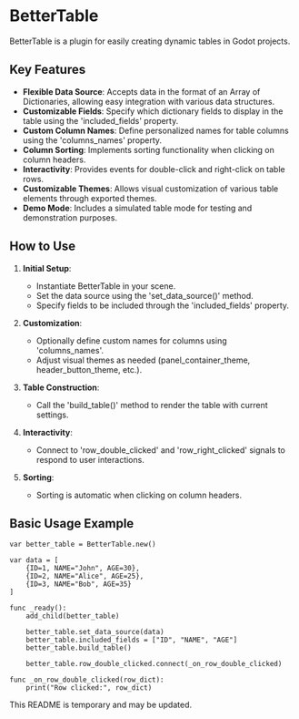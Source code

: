 # BetterTable

BetterTable is a plugin for easily creating dynamic tables in Godot projects.

## Key Features

- **Flexible Data Source**: Accepts data in the format of an Array of Dictionaries, allowing easy integration with various data structures.
- **Customizable Fields**: Specify which dictionary fields to display in the table using the 'included_fields' property.
- **Custom Column Names**: Define personalized names for table columns using the 'columns_names' property.
- **Column Sorting**: Implements sorting functionality when clicking on column headers.
- **Interactivity**: Provides events for double-click and right-click on table rows.
- **Customizable Themes**: Allows visual customization of various table elements through exported themes.
- **Demo Mode**: Includes a simulated table mode for testing and demonstration purposes.

## How to Use

1. **Initial Setup**:
   - Instantiate BetterTable in your scene.
   - Set the data source using the 'set_data_source()' method.
   - Specify fields to be included through the 'included_fields' property.

2. **Customization**:
   - Optionally define custom names for columns using 'columns_names'.
   - Adjust visual themes as needed (panel_container_theme, header_button_theme, etc.).

3. **Table Construction**:
   - Call the 'build_table()' method to render the table with current settings.

4. **Interactivity**:
   - Connect to 'row_double_clicked' and 'row_right_clicked' signals to respond to user interactions.

5. **Sorting**:
   - Sorting is automatic when clicking on column headers.

## Basic Usage Example

```gdscript
var better_table = BetterTable.new()

var data = [
    {ID=1, NAME="John", AGE=30},
    {ID=2, NAME="Alice", AGE=25},
    {ID=3, NAME="Bob", AGE=35}
]

func _ready():
    add_child(better_table)

    better_table.set_data_source(data)
    better_table.included_fields = ["ID", "NAME", "AGE"]
    better_table.build_table()

    better_table.row_double_clicked.connect(_on_row_double_clicked)

func _on_row_double_clicked(row_dict):
    print("Row clicked:", row_dict)
```

This README is temporary and may be updated.
